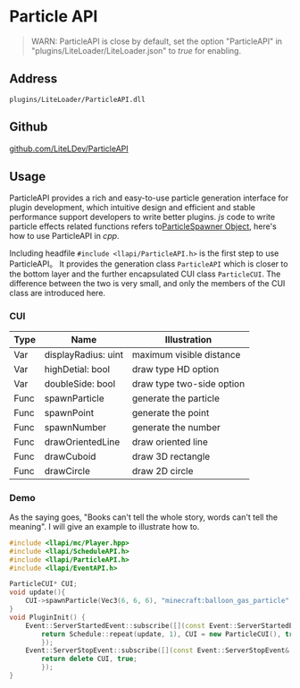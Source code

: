 
# Particle API

> WARN: ParticleAPI is close by default, set the option "ParticleAPI" in "plugins/LiteLoader/LiteLoader.json" to $true$ for enabling.

## Address

`plugins/LiteLoader/ParticleAPI.dll`

## Github

[github.com/LiteLDev/ParticleAPI](https://github.com/LiteLDev/ParticleAPI)

## Usage

ParticleAPI provides a rich and easy-to-use particle generation interface for plugin development, which intuitive design and efficient and stable performance support developers to write better plugins.
 $js$ code to write particle effects related functions refers to[ParticleSpawner Object](docs.litebds.com/en/#/LLSEPluginDevelopment/GameAPI/Particle), here's how to use ParticleAPI in $cpp$.

Including headfile `#include <llapi/ParticleAPI.h>` is the first step to use ParticleAPI。
It provides the generation class `ParticleAPI` which is closer to the bottom layer and the further encapsulated CUI class `ParticleCUI`. The difference between the two is very small, and only the members of the CUI class are introduced here.

### CUI
| Type | Name | Illustration |
| --- | --- | --- |
| Var | displayRadius: uint | maximum visible distance |
| Var | highDetial: bool | draw type HD option |
| Var | doubleSide: bool | draw type two-side option |
| Func | spawnParticle | generate the particle |
| Func | spawnPoint | generate the point |
| Func | spawnNumber | generate the number |
| Func | drawOrientedLine | draw oriented line |
| Func | drawCuboid | draw 3D rectangle |
| Func | drawCircle | draw 2D circle |

### Demo

As the saying goes, "Books can't tell the whole story, words can't tell the meaning". I will give an example to illustrate how to.

```cpp
#include <llapi/mc/Player.hpp>
#include <llapi/ScheduleAPI.h>
#include <llapi/ParticleAPI.h>
#include <llapi/EventAPI.h>

ParticleCUI* CUI;
void update(){
    CUI->spawnParticle(Vec3(6, 6, 6), "minecraft:balloon_gas_particle", 0);
}
void PluginInit() {
	Event::ServerStartedEvent::subscribe([](const Event::ServerStartedEvent& ev) {
		return Schedule::repeat(update, 1), CUI = new ParticleCUI(), true;
		});
	Event::ServerStopEvent::subscribe([](const Event::ServerStopEvent& ev) {
		return delete CUI, true;
		});
}
```


